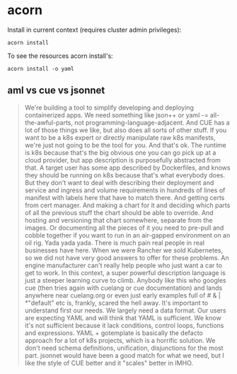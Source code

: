 # acorn

Install in current context (requires cluster admin privileges):

```
acorn install
```

To see the resources acorn install's:

```
acorn install -o yaml
```

## aml vs cue vs jsonnet

> We're building a tool to simplify developing and deploying containerized apps. We need something like json++ or yaml -= all-the-awful-parts, not programming-language-adjacent. And CUE has a lot of those things we like, but also does all sorts of other stuff.
> If you want to be a k8s expert or directly manipulate raw k8s manifests, we're just not going to be the tool for you. And that's ok.
> The runtime is k8s because that's the big obvious one you can go pick up at a cloud provider, but app description is purposefully abstracted from that. A target user has some app described by Dockerfiles, and knows they should be running on k8s because that's what everybody does. But they don't want to deal with describing their deployment and service and ingress and volume requirements in hundreds of lines of manifest with labels here that have to match there. And getting certs from cert manager. And making a chart for it and deciding which parts of all the previous stuff the chart should be able to override. And hosting and versioning that chart somewhere, separate from the images. Or documenting all the pieces of it you need to pre-pull and cobble together if you want to run in an air-gapped environment on an oil rig. Yada yada yada. There is much pain real people in real businesses have here.
> When we were Rancher we sold Kubernetes, so we did not have very good answers to offer for these problems. An engine manufacturer can't really help people who just want a car to get to work. In this context, a super powerful description language is just a steeper learning curve to climb. Anybody like this who googles cue (then tries again with cuelang or cue documentation) and lands anywhere near cuelang.org or even just early examples full of # & | \*"default" etc is, frankly, scared the hell away.
> It's important to understand first our needs. We largely need a data format. Our users are expecting YAML and will think that YAML is sufficient. We know it's not sufficient because it lack conditions, control loops, functions and expressions. YAML + gotemplate is basically the defacto approach for a lot of k8s projects, which is a horrific solution. We don't need schema definitions, unification, disjunctions for the most part. jsonnet would have been a good match for what we need, but I like the style of CUE better and it "scales" better in IMHO.
